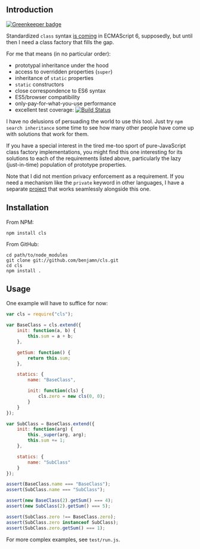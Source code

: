 Introduction
---

[![Greenkeeper badge](https://badges.greenkeeper.io/benjamn/cls.svg)](https://greenkeeper.io/)

Standardized `class` syntax
[is coming](http://wiki.ecmascript.org/doku.php?id=strawman:maximally_minimal_classes)
in ECMAScript 6, supposedly, but until then I need a class factory that fills the gap.

For me that means (in no particular order):

* prototypal inheritance under the hood
* access to overridden properties (`super`)
* inheritance of `static` properties
* `static` constructors
* close correspondence to ES6 syntax
* ES5/browser compatibility
* only-pay-for-what-you-use performance
* excellent test coverage: [![Build Status](https://travis-ci.org/benjamn/cls.png?branch=master)](https://travis-ci.org/benjamn/cls)

I have no delusions of persuading the world to use this tool. Just try
`npm search inheritance` some time to see how many other people have come
up with solutions that work for them.

If you have a special interest in the tired me-too sport of
pure-JavaScript class factory implementations, you might find this one
interesting for its solutions to each of the requirements listed above,
particularly the lazy (just-in-time) population of prototype properties.

Note that I did not mention privacy enforcement as a requirement. If you
need a mechanism like the `private` keyword in other languages, I have a
separate [project](https://npmjs.org/package/private) that works
seamlessly alongside this one.

Installation
---
From NPM:

    npm install cls

From GitHub:

    cd path/to/node_modules
    git clone git://github.com/benjamn/cls.git
    cd cls
    npm install .

Usage
---

One example will have to suffice for now:
```js
var cls = require("cls");

var BaseClass = cls.extend({
    init: function(a, b) {
        this.sum = a + b;
    },

    getSum: function() {
        return this.sum;
    },

    statics: {
        name: "BaseClass",

        init: function(cls) {
            cls.zero = new cls(0, 0);
        }
    }
});

var SubClass = BaseClass.extend({
    init: function(arg) {
        this._super(arg, arg);
        this.sum += 1;
    },

    statics: {
        name: "SubClass"
    }
});

assert(BaseClass.name === "BaseClass");
assert(SubClass.name === "SubClass");

assert(new BaseClass(2).getSum() === 4);
assert(new SubClass(2).getSum() === 5);

assert(SubClass.zero !== BaseClass.zero);
assert(SubClass.zero instanceof SubClass);
assert(SubClass.zero.getSum() === 1);
```
For more complex examples, see `test/run.js`.

